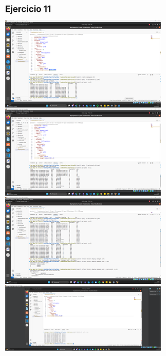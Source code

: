 # Ejercicio 11

![alt text](images/1.png)
![alt text](images/2.png)
![alt text](images/3.png)
![alt text](images/4.png)